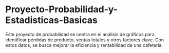 # Proyecto-Probabilidad-y-Estadisticas-Basicas
Este proyecto de probabilidad se centra en el análisis de gráficos para identificar pérdidas de producto, ventas totales y otros factores clave. Con estos datos, se busca mejorar la eficiencia y rentabilidad de una cafeteria.
